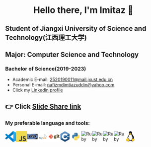 # <h1 align="center"><b>Hello there, I'm Imitaz 👋</b></h1>
## Student of Jiangxi University of Science and Technology(江西理工大学) 
## Major: Computer Science and Technology

### Bachelor of Science(2019-2023)
- Academic E-mail: 2520190011@mail.jxust.edu.cn
- Personal E-mail: nafizmdimtiazuddin@yahoo.com
- Click my [Linkedin profile](https://www.linkedin.com/in/nafizmd09/)


## 👉 Click [Slide Share link](https://www.slideshare.net/NafizMdImtiazUddin/slideshelf/)

### My preferable language and tools:

<img align="left" alt="Visual Studio Code" width="35px" src="https://raw.githubusercontent.com/github/explore/80688e429a7d4ef2fca1e82350fe8e3517d3494d/topics/visual-studio-code/visual-studio-code.png" />
<img align="left" alt="JavaScript" width="35px" src="https://raw.githubusercontent.com/github/explore/80688e429a7d4ef2fca1e82350fe8e3517d3494d/topics/javascript/javascript.png" />
<img align="left" alt="Ruby" width="35px" src="https://raw.githubusercontent.com/devicons/devicon/master/icons/php/php-original.svg" />
<img align="left" alt="MySQL" width="35px" src="https://raw.githubusercontent.com/github/explore/80688e429a7d4ef2fca1e82350fe8e3517d3494d/topics/mysql/mysql.png" />
<img align="left" alt="Git" width="35px" src="https://raw.githubusercontent.com/github/explore/80688e429a7d4ef2fca1e82350fe8e3517d3494d/topics/git/git.png" />
<img align="left" alt="C++" width="35px" src="https://raw.githubusercontent.com/github/explore/80688e429a7d4ef2fca1e82350fe8e3517d3494d/topics/cpp/cpp.png" />
<img align="left" alt="Python" width="35px" src="https://raw.githubusercontent.com/github/explore/80688e429a7d4ef2fca1e82350fe8e3517d3494d/topics/python/python.png" />
<img align="left" alt="Ruby" width="35px" src="https://upload.wikimedia.org/wikipedia/commons/0/0b/Qt_logo_2016.svg" />
<img align="left" alt="Ruby" width="35px" src="https://www.vectorlogo.zone/logos/opencv/opencv-icon.svg" />
<img align="left" alt="Ruby" width="35px" src="https://cdn.worldvectorlogo.com/logos/arduino-1.svg" />
<img align="left" alt="Ruby" width="35px" src="https://upload.wikimedia.org/wikipedia/commons/2/21/Matlab_Logo.png" />
<img align="left" alt="Ruby" width="35px" src="https://raw.githubusercontent.com/devicons/devicon/master/icons/linux/linux-original.svg" />
<br>



